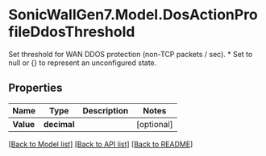 # SonicWallGen7.Model.DosActionProfileDdosThreshold
Set threshold for WAN DDOS protection (non-TCP packets / sec). * Set to null or {} to represent  an unconfigured state.

## Properties

Name | Type | Description | Notes
------------ | ------------- | ------------- | -------------
**Value** | **decimal** |  | [optional] 

[[Back to Model list]](../README.md#documentation-for-models) [[Back to API list]](../README.md#documentation-for-api-endpoints) [[Back to README]](../README.md)


